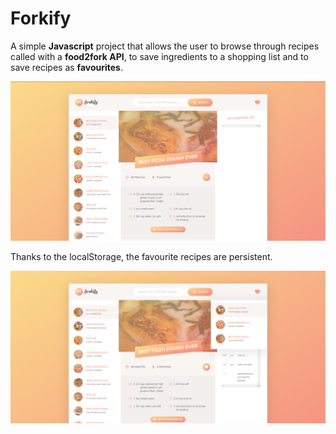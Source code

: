 # Forkify

A simple **Javascript** project that allows the user to browse through recipes called with a **food2fork API**, to save ingredients to a shopping list and to save recipes as **favourites**.





![alt text](https://github.com/nerooc/forkify/blob/master/dist/img/forkify_preview1.png)


Thanks to the localStorage, the favourite recipes are persistent.


![alt text](https://github.com/nerooc/forkify/blob/master/dist/img/forkify_preview2.png)
